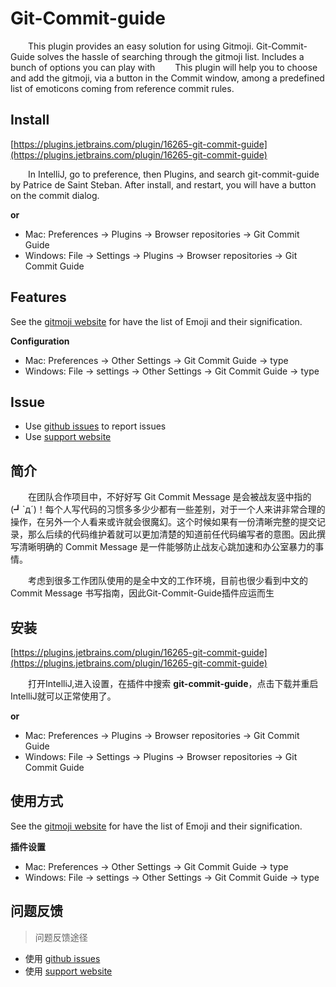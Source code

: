 # Git-Commit-guide

&emsp;&emsp;This plugin provides an easy solution for using Gitmoji. Git-Commit-Guide solves the hassle of searching through the gitmoji list. Includes a bunch of options you can play with
&emsp;&emsp;This plugin will help you to choose and add the gitmoji, via a button in the Commit window, among a predefined list of emoticons coming from reference commit rules.

## Install

[https://plugins.jetbrains.com/plugin/16265-git-commit-guide](https://plugins.jetbrains.com/plugin/16265-git-commit-guide)

&emsp;&emsp;In IntelliJ, go to preference, then Plugins, and search git-commit-guide by Patrice de Saint Steban. After install, and restart, you will have a button on the commit dialog.

**or**
- Mac: Preferences -> Plugins -> Browser repositories -> Git Commit Guide
- Windows: File -> Settings -> Plugins -> Browser repositories -> Git Commit Guide

## Features

See the [gitmoji website](https://gitmoji.dev/) for have the list of Emoji and their signification.

**Configuration**

- Mac: Preferences -> Other Settings -> Git Commit Guide -> type
- Windows: File -> settings -> Other Settings -> Git Commit Guide -> type

## Issue

- Use [github issues](https://github.com/gclm/git-commit-guide/issues) to report issues
- Use [support website](https://support.qq.com/products/314696)

## 简介

&emsp;&emsp;在团队合作项目中，不好好写 Git Commit Message 是会被战友竖中指的 (┛`д´)！每个人写代码的习惯多多少少都有一些差别，对于一个人来讲非常合理的操作，在另外一个人看来或许就会很魔幻。这个时候如果有一份清晰完整的提交记录，那么后续的代码维护着就可以更加清楚的知道前任代码编写者的意图。因此撰写清晰明确的 Commit Message 是一件能够防止战友心跳加速和办公室暴力的事情。

&emsp;&emsp;考虑到很多工作团队使用的是全中文的工作环境，目前也很少看到中文的 Commit Message 书写指南，因此Git-Commit-Guide插件应运而生

## 安装

[https://plugins.jetbrains.com/plugin/16265-git-commit-guide](https://plugins.jetbrains.com/plugin/16265-git-commit-guide)

&emsp;&emsp;打开IntelliJ,进入设置，在插件中搜索 **git-commit-guide**，点击下载并重启IntelliJ就可以正常使用了。

**or**
- Mac: Preferences -> Plugins -> Browser repositories -> Git Commit Guide
- Windows: File -> Settings -> Plugins -> Browser repositories -> Git Commit Guide

## 使用方式

See the [gitmoji website](https://gitmoji.dev/) for have the list of Emoji and their signification.

**插件设置**

- Mac: Preferences -> Other Settings -> Git Commit Guide -> type
- Windows: File -> settings -> Other Settings -> Git Commit Guide -> type

## 问题反馈
> 问题反馈途径

- 使用 [github issues](https://github.com/gclm/git-commit-guide/issues)
- 使用 [support website](https://support.qq.com/products/314696)
